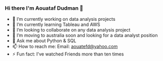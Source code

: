 ### Hi there I'm Aouataf Dudman  👋


- 🔭 I’m currently working on data analysis projects 
- 🌱 I’m currently learning Tableau and AWS 
- 👯 I’m looking to collaborate on any data analysis project
- 🤔 I’m moving to australia soon and looking for a data analyst position 
- 💬 Ask me about Python & SQL 
- 📫 How to reach me: Email: aouatefd@yahoo.com
- ⚡ Fun fact: I've watched Friends more than ten times 

